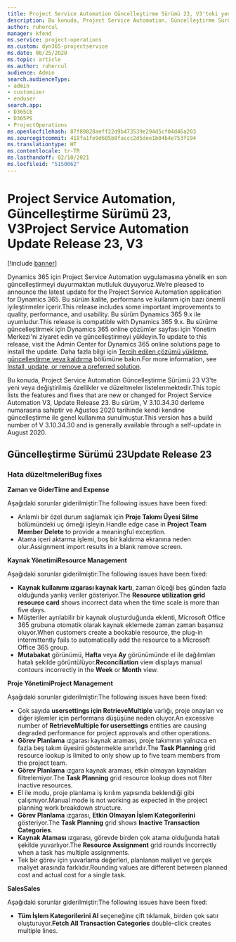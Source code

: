 ```yaml
---
title: Project Service Automation Güncelleştirme Sürümü 23, V3'teki yenilikler veya değişiklikler
description: Bu konuda, Project Service Automation, Güncelleştirme Sürümü 23, V3'teki özellikler ve düzeltmeler listelenir.
author: ruhercul
manager: kfend
ms.service: project-operations
ms.custom: dyn365-projectservice
ms.date: 08/25/2020
ms.topic: article
ms.author: ruhercul
audience: Admin
search.audienceType:
- admin
- customizer
- enduser
search.app:
- D365CE
- D365PS
- ProjectOperations
ms.openlocfilehash: 87f89828aeff22d9b473539e294d5cf04d46a203
ms.sourcegitcommit: 418fa1fe9d605b8faccc2d5dee1b04b4e753f194
ms.translationtype: HT
ms.contentlocale: tr-TR
ms.lasthandoff: 02/10/2021
ms.locfileid: "5150062"
---
```

# <a name="project-service-automation-update-release-23-v3"></a><span data-ttu-id="1f553-103">Project Service Automation, Güncelleştirme Sürümü 23, V3</span><span class="sxs-lookup"><span data-stu-id="1f553-103">Project Service Automation Update Release 23, V3</span></span>

[!include [banner](../includes/psa-now-project-operations.md)]

<span data-ttu-id="1f553-104">Dynamics 365 için Project Service Automation uygulamasına yönelik en son güncelleştirmeyi duyurmaktan mutluluk duyuyoruz.</span><span class="sxs-lookup"><span data-stu-id="1f553-104">We’re pleased to announce the latest update for the Project Service Automation application for Dynamics 365.</span></span> <span data-ttu-id="1f553-105">Bu sürüm kalite, performans ve kullanım için bazı önemli iyileştirmeler içerir.</span><span class="sxs-lookup"><span data-stu-id="1f553-105">This release includes some important improvements to quality, performance, and usability.</span></span> <span data-ttu-id="1f553-106">Bu sürüm Dynamics 365 9.x ile uyumludur.</span><span class="sxs-lookup"><span data-stu-id="1f553-106">This release is compatible with Dynamics 365 9.x.</span></span> <span data-ttu-id="1f553-107">Bu sürüme güncelleştirmek için Dynamics 365 online çözümler sayfası için Yönetim Merkezi'ni ziyaret edin ve güncelleştirmeyi yükleyin.</span><span class="sxs-lookup"><span data-stu-id="1f553-107">To update to this release, visit the Admin Center for Dynamics 365 online solutions page to install the update.</span></span> <span data-ttu-id="1f553-108">Daha fazla bilgi için [Tercih edilen çözümü yükleme, güncelleştirme veya kaldırma](https://docs.microsoft.com/power-platform/admin/install-remove-preferred-solution) bölümüne bakın.</span><span class="sxs-lookup"><span data-stu-id="1f553-108">For more information, see [Install, update, or remove a preferred solution](https://docs.microsoft.com/power-platform/admin/install-remove-preferred-solution).</span></span>

<span data-ttu-id="1f553-109">Bu konuda, Project Service Automation Güncelleştirme Sürümü 23 V3'te yeni veya değiştirilmiş özellikler ve düzeltmeler listelenmektedir.</span><span class="sxs-lookup"><span data-stu-id="1f553-109">This topic lists the features and fixes that are new or changed for Project Service Automation V3, Update Release 23.</span></span> <span data-ttu-id="1f553-110">Bu sürüm, V 3.10.34.30 derleme numarasına sahiptir ve Ağustos 2020 tarihinde kendi kendine güncelleştirme ile genel kullanıma sunulmuştur.</span><span class="sxs-lookup"><span data-stu-id="1f553-110">This version has a build number of V 3.10.34.30 and is generally available through a self-update in August 2020.</span></span>

## <a name="update-release-23"></a><span data-ttu-id="1f553-111">Güncelleştirme Sürümü 23</span><span class="sxs-lookup"><span data-stu-id="1f553-111">Update Release 23</span></span>

### <a name="bug-fixes"></a><span data-ttu-id="1f553-112">Hata düzeltmeleri</span><span class="sxs-lookup"><span data-stu-id="1f553-112">Bug fixes</span></span>

<span data-ttu-id="1f553-113">**Zaman ve Gider**</span><span class="sxs-lookup"><span data-stu-id="1f553-113">**Time and Expense**</span></span>

<span data-ttu-id="1f553-114">Aşağıdaki sorunlar giderilmiştir:</span><span class="sxs-lookup"><span data-stu-id="1f553-114">The following issues have been fixed:</span></span>
- <span data-ttu-id="1f553-115">Anlamlı bir özel durum sağlamak için **Proje Takımı Üyesi Silme** bölümündeki uç örneği işleyin.</span><span class="sxs-lookup"><span data-stu-id="1f553-115">Handle edge case in **Project Team Member Delete** to provide a meaningful exception.</span></span>
- <span data-ttu-id="1f553-116">Atama içeri aktarma işlemi, boş bir kaldırma ekranına neden olur.</span><span class="sxs-lookup"><span data-stu-id="1f553-116">Assignment import results in a blank remove screen.</span></span>

<span data-ttu-id="1f553-117">**Kaynak Yönetimi**</span><span class="sxs-lookup"><span data-stu-id="1f553-117">**Resource Management**</span></span>

<span data-ttu-id="1f553-118">Aşağıdaki sorunlar giderilmiştir:</span><span class="sxs-lookup"><span data-stu-id="1f553-118">The following issues have been fixed:</span></span>

- <span data-ttu-id="1f553-119">**Kaynak kullanımı ızgarası kaynak kartı**, zaman ölçeği beş günden fazla olduğunda yanlış veriler gösteriyor.</span><span class="sxs-lookup"><span data-stu-id="1f553-119">The **Resource utilization grid resource card** shows incorrect data when the time scale is more than five days.</span></span>
- <span data-ttu-id="1f553-120">Müşteriler ayrılabilir bir kaynak oluşturduğunda eklenti, Microsoft Office 365 grubuna otomatik olarak kaynak eklemede zaman zaman başarısız oluyor.</span><span class="sxs-lookup"><span data-stu-id="1f553-120">When customers create a bookable resource, the plug-in intermittently fails to automatically add the resource to a Microsoft Office 365 group.</span></span>
- <span data-ttu-id="1f553-121">**Mutabakat** görünümü, **Hafta** veya **Ay** görünümünde el ile dağılımları hatalı şekilde görüntülüyor.</span><span class="sxs-lookup"><span data-stu-id="1f553-121">**Reconciliation** view displays manual contours incorrectly in the **Week** or **Month** view.</span></span>

<span data-ttu-id="1f553-122">**Proje Yönetimi**</span><span class="sxs-lookup"><span data-stu-id="1f553-122">**Project Management**</span></span>

<span data-ttu-id="1f553-123">Aşağıdaki sorunlar giderilmiştir:</span><span class="sxs-lookup"><span data-stu-id="1f553-123">The following issues have been fixed:</span></span>

- <span data-ttu-id="1f553-124">Çok sayıda **usersettings için RetrieveMultiple** varlığı, proje onayları ve diğer işlemler için performans düşüşüne neden oluyor.</span><span class="sxs-lookup"><span data-stu-id="1f553-124">An excessive number of **RetrieveMultiple for usersettings** entities are causing degraded performance for project approvals and other operations.</span></span>
- <span data-ttu-id="1f553-125">**Görev Planlama** ızgarası kaynak araması, proje takımının yalnızca en fazla beş takım üyesini göstermekle sınırlıdır.</span><span class="sxs-lookup"><span data-stu-id="1f553-125">The **Task Planning** grid resource lookup is limited to only show up to five team members from the project team.</span></span> 
- <span data-ttu-id="1f553-126">**Görev Planlama** ızgara kaynak araması, etkin olmayan kaynakları filtrelemiyor.</span><span class="sxs-lookup"><span data-stu-id="1f553-126">The **Task Planning** grid resource lookup does not filter inactive resources.</span></span>
- <span data-ttu-id="1f553-127">El ile modu, proje planlama iş kırılım yapısında beklendiği gibi çalışmıyor.</span><span class="sxs-lookup"><span data-stu-id="1f553-127">Manual mode is not working as expected in the project planning work breakdown structure.</span></span>
- <span data-ttu-id="1f553-128">**Görev Planlama** ızgarası, **Etkin Olmayan İşlem Kategorilerini** gösteriyor.</span><span class="sxs-lookup"><span data-stu-id="1f553-128">The **Task Planning** grid shows **Inactive Transaction Categories**.</span></span>
- <span data-ttu-id="1f553-129">**Kaynak Ataması** ızgarası, görevde birden çok atama olduğunda hatalı şekilde yuvarlıyor.</span><span class="sxs-lookup"><span data-stu-id="1f553-129">The **Resource Assignment** grid rounds incorrectly when a task has multiple assignments.</span></span>
- <span data-ttu-id="1f553-130">Tek bir görev için yuvarlama değerleri, planlanan maliyet ve gerçek maliyet arasında farklıdır.</span><span class="sxs-lookup"><span data-stu-id="1f553-130">Rounding values are different between planned cost and actual cost for a single task.</span></span>

<span data-ttu-id="1f553-131">**Sales**</span><span class="sxs-lookup"><span data-stu-id="1f553-131">**Sales**</span></span>

<span data-ttu-id="1f553-132">Aşağıdaki sorunlar giderilmiştir:</span><span class="sxs-lookup"><span data-stu-id="1f553-132">The following issues have been fixed:</span></span>

- <span data-ttu-id="1f553-133">**Tüm İşlem Kategorilerini Al** seçeneğine çift tıklamak, birden çok satır oluşturuyor.</span><span class="sxs-lookup"><span data-stu-id="1f553-133">**Fetch All Transaction Categories** double-click creates multiple lines.</span></span>
